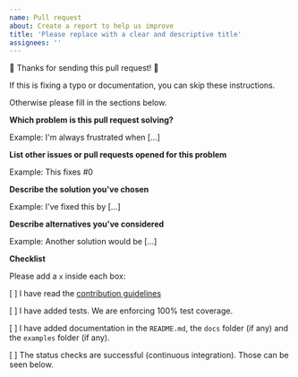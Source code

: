 ```yaml
---
name: Pull request
about: Create a report to help us improve
title: 'Please replace with a clear and descriptive title'
assignees: ''
---
```


🎉 Thanks for sending this pull request! 🎉

If this is fixing a typo or documentation, you can skip these instructions.

Otherwise please fill in the sections below.

**Which problem is this pull request solving?**

Example: I'm always frustrated when [...]

**List other issues or pull requests opened for this problem**

Example: This fixes #0

**Describe the solution you've chosen**

Example: I've fixed this by [...]

**Describe alternatives you've considered**

Example: Another solution would be [...]

**Checklist**

Please add a `x` inside each box:

[ ] I have read the [contribution guidelines](CONTRIBUTING.md)

[ ] I have added tests. We are enforcing 100% test coverage.

[ ] I have added documentation in the `README.md`, the `docs` folder (if any)
and the `examples` folder (if any).

[ ] The status checks are successful (continuous integration). Those can be seen
below.
